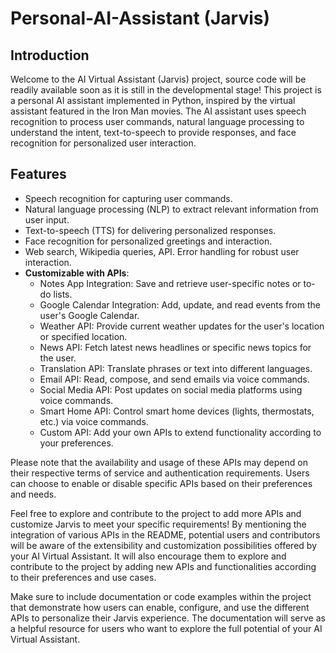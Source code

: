 # Personal-AI-Assistant (Jarvis)

## Introduction

Welcome to the AI Virtual Assistant (Jarvis) project, source code will be readily available soon as it is still in the developmental stage! This project is a personal AI assistant implemented in Python, inspired by the virtual assistant featured in the Iron Man movies. The AI assistant uses speech recognition to process user commands, natural language processing to understand the intent, text-to-speech to provide responses, and face recognition for personalized user interaction.

## Features

- Speech recognition for capturing user commands.
- Natural language processing (NLP) to extract relevant information from user input.
- Text-to-speech (TTS) for delivering personalized responses.
- Face recognition for personalized greetings and interaction.
- Web search, Wikipedia queries, API.
Error handling for robust user interaction.
- **Customizable with APIs**:
    - Notes App Integration: Save and retrieve user-specific notes or to-do lists.
    - Google Calendar Integration: Add, update, and read events from the user's Google Calendar.
    - Weather API: Provide current weather updates for the user's location or specified location.
    - News API: Fetch latest news headlines or specific news topics for the user.
    - Translation API: Translate phrases or text into different languages.
    - Email API: Read, compose, and send emails via voice commands.
    - Social Media API: Post updates on social media platforms using voice commands.
    - Smart Home API: Control smart home devices (lights, thermostats, etc.) via voice commands.
    - Custom API: Add your own APIs to extend functionality according to your preferences.

Please note that the availability and usage of these APIs may depend on their respective terms of service and authentication requirements. Users can choose to enable or disable specific APIs based on their preferences and needs.

Feel free to explore and contribute to the project to add more APIs and customize Jarvis to meet your specific requirements!
By mentioning the integration of various APIs in the README, potential users and contributors will be aware of the extensibility and customization possibilities offered by your AI Virtual Assistant. It will also encourage them to explore and contribute to the project by adding new APIs and functionalities according to their preferences and use cases.

Make sure to include documentation or code examples within the project that demonstrate how users can enable, configure, and use the different APIs to personalize their Jarvis experience. The documentation will serve as a helpful resource for users who want to explore the full potential of your AI Virtual Assistant.






